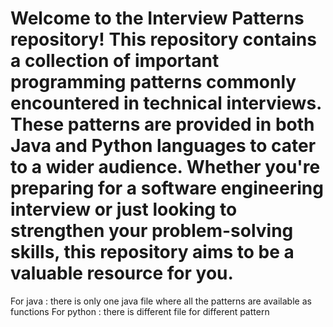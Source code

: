 # Welcome to the Interview Patterns repository! This repository contains a collection of important programming patterns commonly encountered in technical interviews. These patterns are provided in both Java and Python languages to cater to a wider audience. Whether you're preparing for a software engineering interview or just looking to strengthen your problem-solving skills, this repository aims to be a valuable resource for you.
For java : there is only one java file where all the patterns are available as functions
For python : there is different file for different pattern
